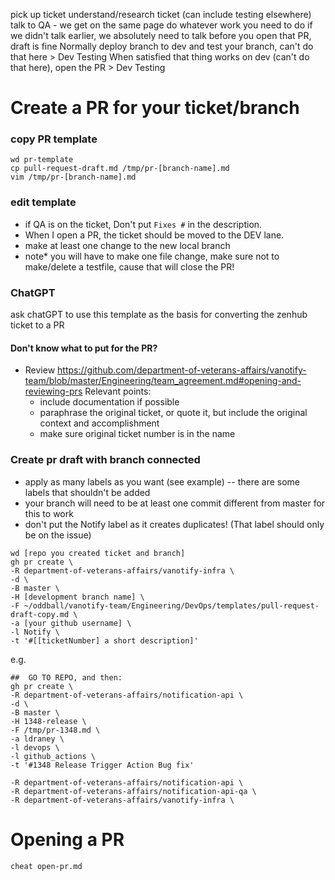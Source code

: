 pick up ticket
understand/research ticket (can include testing elsewhere)
talk to QA - we get on the same page
do whatever work you need to do
if we didn't talk earlier, we absolutely need to talk before you open that PR, draft is fine
Normally deploy branch to dev and test your branch, can't do that here > Dev Testing
When satisfied that thing works on dev (can't do that here), open the PR > Dev Testing



# Create a PR for your ticket/branch
###  copy PR template
<!--- GUI option: ** If its not a ticket and just a quick PR, then make a branch, make changes, the go to https://github.com/department-of-veterans-affairs/notification-api/branches-->
```
wd pr-template   
cp pull-request-draft.md /tmp/pr-[branch-name].md 
vim /tmp/pr-[branch-name].md
```
### edit template
- if QA is on the ticket, Don't put `Fixes #` in the description.  
- When I open a PR, the ticket should be moved to the DEV lane.
- make at least one change to the new local branch
- note* you will have to make one file change, make sure not to make/delete a testfile, cause that will close the PR!

### ChatGPT
ask chatGPT to use this template as the basis for converting the zenhub ticket to a PR

#### Don't know what to put for the PR? 
- Review https://github.com/department-of-veterans-affairs/vanotify-team/blob/master/Engineering/team_agreement.md#opening-and-reviewing-prs
  Relevant points:
  * include documentation if possible
  * paraphrase the original ticket, or quote it, but include the original context and accomplishment
  * make sure original ticket number is in the name

### Create pr draft with branch connected 
- apply as many labels as you want (see example) -- there are some labels that shouldn't be added
- your branch will need to be at least one commit different from master for this to work
- don't put the Notify label as it creates duplicates!  (That label should only be on the issue)
```
wd [repo you created ticket and branch]
gh pr create \
-R department-of-veterans-affairs/vanotify-infra \
-d \
-B master \
-H [development branch name] \
-F ~/oddball/vanotify-team/Engineering/DevOps/templates/pull-request-draft-copy.md \
-a [your github username] \
-l Notify \
-t '#[[ticketNumber] a short description]'
```
e.g.
```
##  GO TO REPO, and then:
gh pr create \
-R department-of-veterans-affairs/notification-api \
-d \
-B master \
-H 1348-release \
-F /tmp/pr-1348.md \
-a ldraney \
-l devops \
-l github_actions \
-t '#1348 Release Trigger Action Bug fix'

-R department-of-veterans-affairs/notification-api \
-R department-of-veterans-affairs/notification-api-qa \
-R department-of-veterans-affairs/vanotify-infra \
```




# Opening a PR
```
cheat open-pr.md
```
